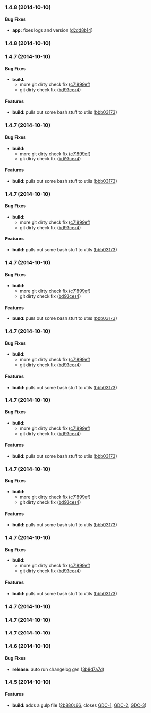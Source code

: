 ### 1.4.8 (2014-10-10)


#### Bug Fixes

* **app:** fixes logs and version ([d2dd8b14](https://github.com/shanewilson/git-hooks//commit/d2dd8b14c6a3b83dad52fbd6dddc07c6aae29684))


### 1.4.8 (2014-10-10)


### 1.4.7 (2014-10-10)


#### Bug Fixes

* **build:**
  * more git dirty check fix ([c71899ef](https://github.com/shanewilson/git-hooks//commit/c71899efe2036ecf34c818fe69afe34c2e1d8674))
  * git dirty check fix ([bd93cea4](https://github.com/shanewilson/git-hooks//commit/bd93cea4b9769f6ba4bcb6a5f4d0fc2e6e9e8012))


#### Features

* **build:** pulls out some bash stuff to utils ([bbb03173](https://github.com/shanewilson/git-hooks//commit/bbb031730081e41ff473589f488df8798dbc544c))


### 1.4.7 (2014-10-10)


#### Bug Fixes

* **build:**
  * more git dirty check fix ([c71899ef](https://github.com/shanewilson/git-hooks//commit/c71899efe2036ecf34c818fe69afe34c2e1d8674))
  * git dirty check fix ([bd93cea4](https://github.com/shanewilson/git-hooks//commit/bd93cea4b9769f6ba4bcb6a5f4d0fc2e6e9e8012))


#### Features

* **build:** pulls out some bash stuff to utils ([bbb03173](https://github.com/shanewilson/git-hooks//commit/bbb031730081e41ff473589f488df8798dbc544c))


### 1.4.7 (2014-10-10)


#### Bug Fixes

* **build:**
  * more git dirty check fix ([c71899ef](https://github.com/shanewilson/git-hooks//commit/c71899efe2036ecf34c818fe69afe34c2e1d8674))
  * git dirty check fix ([bd93cea4](https://github.com/shanewilson/git-hooks//commit/bd93cea4b9769f6ba4bcb6a5f4d0fc2e6e9e8012))


#### Features

* **build:** pulls out some bash stuff to utils ([bbb03173](https://github.com/shanewilson/git-hooks//commit/bbb031730081e41ff473589f488df8798dbc544c))


### 1.4.7 (2014-10-10)


#### Bug Fixes

* **build:**
  * more git dirty check fix ([c71899ef](https://github.com/shanewilson/git-hooks//commit/c71899efe2036ecf34c818fe69afe34c2e1d8674))
  * git dirty check fix ([bd93cea4](https://github.com/shanewilson/git-hooks//commit/bd93cea4b9769f6ba4bcb6a5f4d0fc2e6e9e8012))


#### Features

* **build:** pulls out some bash stuff to utils ([bbb03173](https://github.com/shanewilson/git-hooks//commit/bbb031730081e41ff473589f488df8798dbc544c))


### 1.4.7 (2014-10-10)


#### Bug Fixes

* **build:**
  * more git dirty check fix ([c71899ef](https://github.com/shanewilson/git-hooks//commit/c71899efe2036ecf34c818fe69afe34c2e1d8674))
  * git dirty check fix ([bd93cea4](https://github.com/shanewilson/git-hooks//commit/bd93cea4b9769f6ba4bcb6a5f4d0fc2e6e9e8012))


#### Features

* **build:** pulls out some bash stuff to utils ([bbb03173](https://github.com/shanewilson/git-hooks//commit/bbb031730081e41ff473589f488df8798dbc544c))


### 1.4.7 (2014-10-10)


#### Bug Fixes

* **build:**
  * more git dirty check fix ([c71899ef](https://github.com/shanewilson/git-hooks//commit/c71899efe2036ecf34c818fe69afe34c2e1d8674))
  * git dirty check fix ([bd93cea4](https://github.com/shanewilson/git-hooks//commit/bd93cea4b9769f6ba4bcb6a5f4d0fc2e6e9e8012))


#### Features

* **build:** pulls out some bash stuff to utils ([bbb03173](https://github.com/shanewilson/git-hooks//commit/bbb031730081e41ff473589f488df8798dbc544c))


### 1.4.7 (2014-10-10)


#### Bug Fixes

* **build:**
  * more git dirty check fix ([c71899ef](https://github.com/shanewilson/git-hooks//commit/c71899efe2036ecf34c818fe69afe34c2e1d8674))
  * git dirty check fix ([bd93cea4](https://github.com/shanewilson/git-hooks//commit/bd93cea4b9769f6ba4bcb6a5f4d0fc2e6e9e8012))


#### Features

* **build:** pulls out some bash stuff to utils ([bbb03173](https://github.com/shanewilson/git-hooks//commit/bbb031730081e41ff473589f488df8798dbc544c))


### 1.4.7 (2014-10-10)


#### Bug Fixes

* **build:**
  * more git dirty check fix ([c71899ef](https://github.com/shanewilson/git-hooks//commit/c71899efe2036ecf34c818fe69afe34c2e1d8674))
  * git dirty check fix ([bd93cea4](https://github.com/shanewilson/git-hooks//commit/bd93cea4b9769f6ba4bcb6a5f4d0fc2e6e9e8012))


#### Features

* **build:** pulls out some bash stuff to utils ([bbb03173](https://github.com/shanewilson/git-hooks//commit/bbb031730081e41ff473589f488df8798dbc544c))


### 1.4.7 (2014-10-10)


### 1.4.7 (2014-10-10)


### 1.4.7 (2014-10-10)


### 1.4.6 (2014-10-10)


#### Bug Fixes

* **release:** auto run changelog gen ([3b8d7a7d](https://github.com/NCI-GDC/portal-ui/commit/3b8d7a7d061ce4b7fcf96fec01f4309545b24e1d))


### 1.4.5 (2014-10-10)


#### Features

* **build:** adds a gulp file ([2b880c66](https://github.com/NCI-GDC/portal-ui/commit/2b880c66585e4ffe0b95fbe9815cfec3c158b6d5), closes [GDC-1](https://jira.oicr.on.ca/browse/GDC-1), [GDC-2](https://jira.oicr.on.ca/browse/GDC-2), [GDC-3](https://jira.oicr.on.ca/browse/GDC-3))


